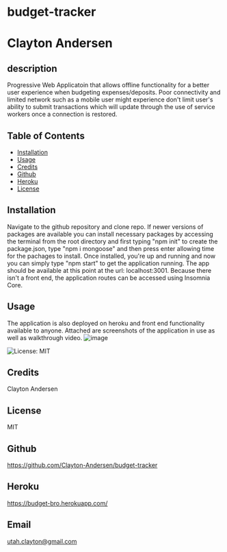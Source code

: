 # budget-tracker

# Clayton Andersen

## description
Progressive Web Applicatoin that allows offline functionality for a better user experience when budgeting expenses/deposits.  Poor connectivity and limited network such as a mobile user might experience don't limit user's ability to submit transactions which will update through the use of service workers once a connection is restored.

## Table of Contents
* [Installation](#installation)
* [Usage](#usage)
* [Credits](#credits)
* [Github](#Github)
* [Heroku](#Heroku)
* [License](#license)

## Installation
Navigate to the github repository and clone repo. If newer versions of packages are available you can install necessary packages by accessing the terminal from the root directory and first typing "npm init" to create the package.json, type "npm i mongoose" and then press enter allowing time for the pachages to install. Once installed, you're up and running and now you can simply type "npm start" to get the application running. The app should be available at this point at the url: localhost:3001. Because there isn't a front end, the application routes can be accessed using Insomnia Core.

## Usage
The application is also deployed on heroku and front end functionality available to anyone. Attached are screenshots of the application in use as well as walkthrough video.
![image](https://user-images.githubusercontent.com/82545902/133946846-d2220d23-ae44-4ac1-88a0-0147df990710.png)

![License: MIT](https://img.shields.io/badge/License-MIT-yellow.svg)

## Credits
Clayton Andersen

## License
MIT

## Github
https://github.com/Clayton-Andersen/budget-tracker

## Heroku
https://budget-bro.herokuapp.com/

## Email
utah.clayton@gmail.com
